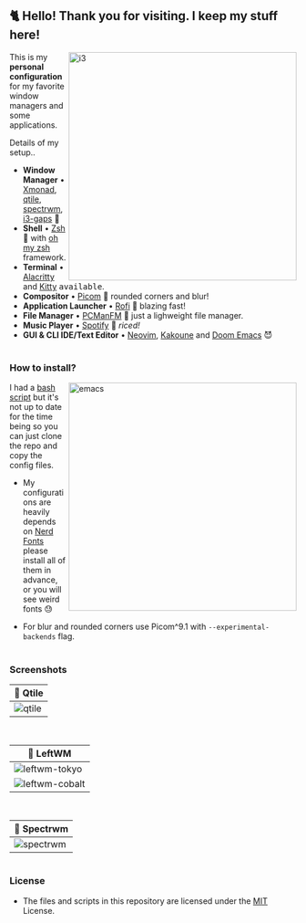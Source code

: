 ## 🐈 Hello! Thank you for visiting. I keep my stuff here! <img alt="" align="right" src="https://flat.badgen.net/github/stars/alcadramin/dots"/>

<a href="https://i.imgur.com/15nq6HJ.png">
  <img src="https://i.imgur.com/15nq6HJ.png" alt="i3" align="right" width="400px"/>
</a>

This is my **personal configuration** for my favorite window managers and some applications.

Details of my setup..

- **Window Manager** • [Xmonad](https://xmonad.org/), [qtile](http://www.qtile.org/), [spectrwm](https://github.com/conformal/spectrwm), [i3-gaps](https://github.com/Airblader/i3) 🎨
- **Shell** • [Zsh](https://www.zsh.org/) 🐚 with [oh my zsh](https://github.com/ohmyzsh/ohmyzsh) framework.
- **Terminal** • [Alacritty](https://github.com/alacritty/alacritty) and [Kitty](https://sw.kovidgoyal.net/kitty/) <kbd>available</kbd>.
- **Compositor** • [Picom](https://github.com/yshui/picom) 🍩 rounded corners and blur!
- **Application Launcher** • [Rofi](https://github.com/davatorium/rofi) 🚀 blazing fast!
- **File Manager** • [PCManFM](https://wiki.lxde.org/en/PCManFM) 🔖 just a lighweight file manager.
- **Music Player** • [Spotify](https://www.spotify.com/us/download/linux/) 🍚 _riced!_
- **GUI & CLI IDE/Text Editor** • [Neovim](https://neovim.io/), [Kakoune](https://kakoune.org/) and [Doom Emacs](https://github.com/hlissner/doom-emacs) 😈

#
### How to install? <img alt="" align="right" src="https://flat.badgen.net/github/issues/alcadramin/dots"/>

<a href="https://i.imgur.com/mZO9Jg8.png">
  <img src="https://i.imgur.com/mZO9Jg8.png" alt="emacs" align="right" width="400px"/>
</a>

I had a [bash script](setup.sh) but it's not up to date for the time being so you can just clone the repo and copy the config files.

- My configurations are heavily depends on [Nerd Fonts](https://www.nerdfonts.com/) please install all of them in advance, or you will see weird fonts 😓

- For blur and rounded corners use Picom^9.1 with `--experimental-backends` flag.

#
### Screenshots

| 🎨 Qtile                                  |
| ----------------------------------------- |
| ![qtile](https://i.imgur.com/eb0QhIj.png) |

<br />

| 🎨 LeftWM                                         |
| ------------------------------------------------- |
| ![leftwm-tokyo](https://i.imgur.com/crRI8tR.jpg)  |
| ![leftwm-cobalt](https://i.imgur.com/gVMkmEn.png) |

<br />

| 🎨 Spectrwm                                  |
| -------------------------------------------- |
| ![spectrwm](https://i.imgur.com/mJf2qoj.jpg) |


#
### License <img alt="" align="right" src="https://flat.badgen.net/badge/license/MIT/blue"/>

- The files and scripts in this repository are licensed under the [MIT](LICENSE.md) License.

